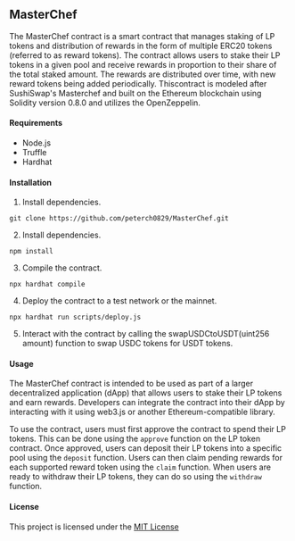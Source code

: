 


## MasterChef

The MasterChef contract is a smart contract that manages staking of LP tokens and distribution of rewards in the form of multiple ERC20 tokens (referred to as reward tokens). The contract allows users to stake their LP tokens in a given pool and receive rewards in proportion to their share of the total staked amount. The rewards are distributed over time, with new reward tokens being added periodically.
Thiscontract is modeled after SushiSwap's Masterchef and built on the Ethereum blockchain using Solidity version 0.8.0 and utilizes the OpenZeppelin.

#### Requirements
+ Node.js
+ Truffle
+ Hardhat

#### Installation


1. Install dependencies.
```shell
git clone https://github.com/peterch0829/MasterChef.git
```

2. Install dependencies.
```shell
npm install
```

3. Compile the contract.
```shell
npx hardhat compile
```

4. Deploy the contract to a test network or the mainnet.
```shell
npx hardhat run scripts/deploy.js
```

5. Interact with the contract by calling the swapUSDCtoUSDT(uint256 amount) function to swap USDC tokens for USDT tokens.

#### Usage

The MasterChef contract is intended to be used as part of a larger decentralized application (dApp) that allows users to stake their LP tokens and earn rewards. Developers can integrate the contract into their dApp by interacting with it using web3.js or another Ethereum-compatible library.

To use the contract, users must first approve the contract to spend their LP tokens. This can be done using the ```approve``` function on the LP token contract. Once approved, users can deposit their LP tokens into a specific pool using the ```deposit``` function. Users can then claim pending rewards for each supported reward token using the ```claim``` function. When users are ready to withdraw their LP tokens, they can do so using the ```withdraw``` function.

#### License

This project is licensed under the [MIT License](https://opensource.org/license/mit/ "MIT License link")